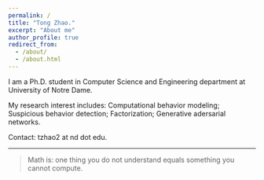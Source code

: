 ```yaml
---
permalink: /
title: "Tong Zhao."
excerpt: "About me"
author_profile: true
redirect_from: 
  - /about/
  - /about.html
---
```


I am a Ph.D. student in Computer Science and Engineering department at University of Notre Dame.

My research interest includes: Computational behavior modeling; Suspicious behavior detection; Factorization; Generative adersarial networks.

Contact: tzhao2 at nd dot edu.

------
> Math is: one thing you do not understand equals something you cannot compute.
